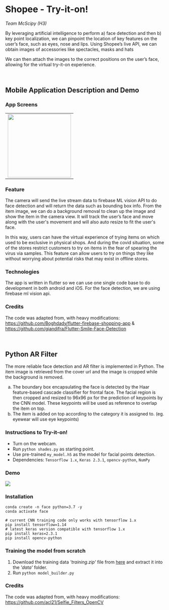 # Shopee - Try-it-on!
*Team McScipy (H3)*

By leveraging artificial intelligence to perform a) face detection and then b) key point localization, we can pinpoint the location of key features on the user’s face, such as eyes, nose and lips. 
Using Shopee’s live API, we can obtain images of accessories like spectacles, masks and hats

We can then attach the images to the correct positions on the user’s face, allowing for the virtual try-it-on experience.

<br>

## Mobile Application Description and Demo

### App Screens
<div style="text-align: center"><table><tr>
  <td style="text-align: center">
    <img src="https://github.com/ShopeeUltraHackathon2021/GroupH3/blob/master/shopping-app/assets/images/demo.gif" width="200"/></a>
</td>
</tr></table></div>
     
### Feature
The camera will send the live stream data to firebase ML vision API to do face detection and will return the data such as bounding box info. 
From the item image, we can do a background removal to clean up the image and show the item in the camera view. It will track the user’s face and move along with the user's movement and will also auto resize to fit the user's face. 

In this way, users can have the virtual experience of trying items on which used to be exclusive in physical shops. And during the covid situation, some of the stores restrict customers to try on items in the fear of spearing the virus via samples. This feature can allow users to try on things they like without worrying about potential risks that may exist in offline stores. 

### Technologies
The app is written in flutter so we can use one single code base to do development in both android and iOS. For the face detection, we are using firebase ml vision api.

### Credits
The code was adapted from, with heavy modifications: https://github.com/Boghdady/flutter-firebase-shopping-app & https://github.com/giandifra/Flutter-Smile-Face-Detection

<br>

## Python AR Filter
The more reliable face detection and AR filter is implemented in Python. The item image is retrieved from the cover url and the image is cropped while the background is removed.  
<ol type="a"><li>The boundary box encapsulating the face is detected by the Haar feature-based cascade classifier for frontal face. The facial region is then cropped and resized to 96x96 px for the prediction of keypoints by the CNN model. These keypoints will be used as reference to overlap the item on top.</li>
<li>The item is added on top according to the category it is assigned to. (eg. eyewear will use eye keypoints)</li></ol>

### Instructions to Try-it-on!
- Turn on the webcam.
- Run ```python shades.py``` as starting point.
- Use pre-trained ```my_model.h5``` as the model for facial points detection.
- Dependencies: ```Tensorflow 1.x```, ```Keras 2.3.1```, ```opencv-python```, ```NumPy```

### Demo
<img src="python_AR_CNN/Python-AR-CNN Demo.gif"/>

### Installation
    conda create -n face python=3.7 -y
    conda activate face

    # current CNN training code only works with tensorflow 1.x
    pip install tensorflow=1.14
    # latest keras version compatible with tensorflow 1.x
    pip install keras=2.3.1
    pip install opencv-python

### Training the model from scratch
1. Download the training data  _'training.zip'_ file from [here](https://www.kaggle.com/c/facial-keypoints-detection/data) and extract it into the _'data'_ folder.
2. Run ``` python model_builder.py ```

### Credits
The code was adapted from, with heavy modifications: https://github.com/acl21/Selfie_Filters_OpenCV
